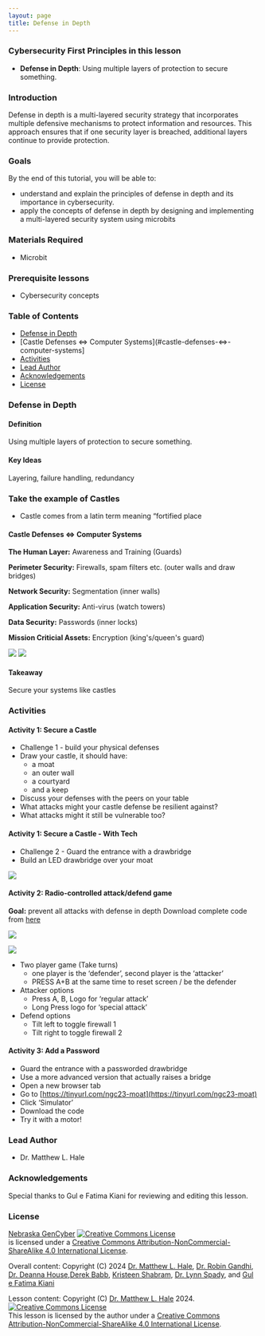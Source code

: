 ```yaml
---
layout: page
title: Defense in Depth
---
```


### Cybersecurity First Principles in this lesson

* __Defense in Depth__: Using multiple layers of protection to secure something.

### Introduction
Defense in depth is a multi-layered security strategy that incorporates multiple defensive mechanisms to protect information and resources. This approach ensures that if one security layer is breached, additional layers continue to provide protection.

### Goals

By the end of this tutorial, you will be able to:
* understand and explain the principles of defense in depth and its importance in cybersecurity.
* apply the concepts of defense in depth by designing and implementing a multi-layered security system using microbits


### Materials Required
* Microbit


### Prerequisite lessons
- Cybersecurity concepts

### Table of Contents
- [Defense in Depth](#defense-in-depth)
- [Castle Defenses ⇔ Computer Systems](#castle-defenses-⇔-computer-systems]
- [Activities](#activities)
- [Lead Author](#lead-author)
- [Acknowledgements](#acknowledgements)
- [License](#license)

### Defense in Depth
#### Definition
Using multiple layers of protection to secure something.

#### Key Ideas
Layering, failure handling, redundancy


### Take the example of Castles

- Castle comes from a latin term meaning “fortified place

#### Castle Defenses ⇔ Computer Systems


**The Human Layer:** Awareness and Training (Guards)

**Perimeter Security:** Firewalls, spam filters etc. (outer walls and draw bridges)

**Network Security:** Segmentation (inner walls)

**Application Security:** Anti-virus (watch towers)

**Data Security:** Passwords (inner locks)

**Mission Criticial Assets:** Encryption (king's/queen's guard)


![](d2.png)  ![](d3.png)

#### Takeaway
Secure your systems like castles


### Activities
#### Activity 1: Secure a Castle
- Challenge 1 - build your physical defenses
- Draw your castle, it should have:
    - a moat 
    - an outer wall
    - a courtyard
    - and a keep
- Discuss your defenses with the peers on your table
- What attacks might your castle defense be resilient against?
- What attacks might it still be vulnerable too?

#### Activity 1: Secure a Castle - With Tech
- Challenge 2 - Guard the entrance with a drawbridge
- Build an LED drawbridge over your moat

![](d4.png)

#### Activity 2: Radio-controlled attack/defend game
**Goal:** prevent all attacks with defense in depth
Download complete code from [here](https://github.com/MLHale/did)

![](d5.png)

![](d6.png)

- Two player game (Take turns)
    - one player is the ‘defender’, second player is the ‘attacker’
    - PRESS A+B at the same time to reset screen / be the defender
- Attacker options
    - Press A, B, Logo for ‘regular attack’
    - Long Press logo for ‘special attack’
- Defend options
    - Tilt left to toggle firewall 1
    - Tilt right to toggle firewall 2
 
#### Activity 3: Add a Password
- Guard the entrance with a passworded drawbridge
- Use a more advanced version that actually raises a bridge
- Open a new browser tab
- Go to [https://tinyurl.com/ngc23-moat](https://tinyurl.com/ngc23-moat)
- Click ‘Simulator’
- Download the code
- Try it with a motor!


### Lead Author

- Dr. Matthew L. Hale

### Acknowledgements

Special thanks to Gul e Fatima Kiani for reviewing and editing this lesson.

### License
[Nebraska GenCyber](https://www.nebraskagencyber.com) <a rel="license" href="http://creativecommons.org/licenses/by-nc-sa/4.0/"><img alt="Creative Commons License" style="border-width:0" src="https://i.creativecommons.org/l/by-nc-sa/4.0/88x31.png" /></a><br /> is licensed under a <a rel="license" href="http://creativecommons.org/licenses/by-nc-sa/4.0/">Creative Commons Attribution-NonCommercial-ShareAlike 4.0 International License</a>.

Overall content: Copyright (C) 2024  [Dr. Matthew L. Hale](http://faculty.ist.unomaha.edu/mhale/), [Dr. Robin Gandhi](http://faculty.ist.unomaha.edu/rgandhi/), [Dr. Deanna House](#),[Derek Babb](https://derekbabb.com/), [Kristeen Shabram](#), [Dr. Lynn Spady](#), and [Gul e Fatima Kiani](#)

Lesson content: Copyright (C) [Dr. Matthew L. Hale](http://faculty.ist.unomaha.edu/mhale/) 2024.  
<a rel="license" href="http://creativecommons.org/licenses/by-nc-sa/4.0/"><img alt="Creative Commons License" style="border-width:0" src="https://i.creativecommons.org/l/by-nc-sa/4.0/88x31.png" /></a><br /><span xmlns:dct="http://purl.org/dc/terms/" property="dct:title">This lesson</span> is licensed by the author under a <a rel="license" href="http://creativecommons.org/licenses/by-nc-sa/4.0/">Creative Commons Attribution-NonCommercial-ShareAlike 4.0 International License</a>.

